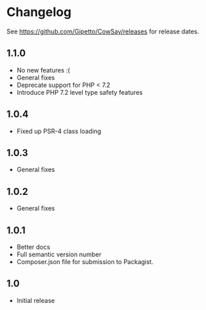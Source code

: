 # Changelog

See https://github.com/Gipetto/CowSay/releases for release dates.

## 1.1.0
- No new features :(
- General fixes
- Deprecate support for PHP < 7.2
- Introduce PHP 7.2 level type safety features

## 1.0.4
- Fixed up PSR-4 class loading

## 1.0.3
- General fixes

## 1.0.2
- General fixes

## 1.0.1
- Better docs
- Full semantic version number
- Composer.json file for submission to Packagist.

## 1.0
- Initial release
